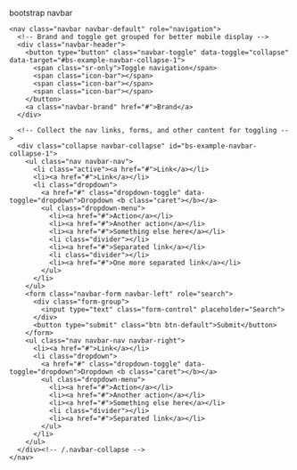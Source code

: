 bootstrap navbar

    <nav class="navbar navbar-default" role="navigation">
      <!-- Brand and toggle get grouped for better mobile display -->
      <div class="navbar-header">
        <button type="button" class="navbar-toggle" data-toggle="collapse" data-target="#bs-example-navbar-collapse-1">
          <span class="sr-only">Toggle navigation</span>
          <span class="icon-bar"></span>
          <span class="icon-bar"></span>
          <span class="icon-bar"></span>
        </button>
        <a class="navbar-brand" href="#">Brand</a>
      </div>

      <!-- Collect the nav links, forms, and other content for toggling -->
      <div class="collapse navbar-collapse" id="bs-example-navbar-collapse-1">
        <ul class="nav navbar-nav">
          <li class="active"><a href="#">Link</a></li>
          <li><a href="#">Link</a></li>
          <li class="dropdown">
            <a href="#" class="dropdown-toggle" data-toggle="dropdown">Dropdown <b class="caret"></b></a>
            <ul class="dropdown-menu">
              <li><a href="#">Action</a></li>
              <li><a href="#">Another action</a></li>
              <li><a href="#">Something else here</a></li>
              <li class="divider"></li>
              <li><a href="#">Separated link</a></li>
              <li class="divider"></li>
              <li><a href="#">One more separated link</a></li>
            </ul>
          </li>
        </ul>
        <form class="navbar-form navbar-left" role="search">
          <div class="form-group">
            <input type="text" class="form-control" placeholder="Search">
          </div>
          <button type="submit" class="btn btn-default">Submit</button>
        </form>
        <ul class="nav navbar-nav navbar-right">
          <li><a href="#">Link</a></li>
          <li class="dropdown">
            <a href="#" class="dropdown-toggle" data-toggle="dropdown">Dropdown <b class="caret"></b></a>
            <ul class="dropdown-menu">
              <li><a href="#">Action</a></li>
              <li><a href="#">Another action</a></li>
              <li><a href="#">Something else here</a></li>
              <li class="divider"></li>
              <li><a href="#">Separated link</a></li>
            </ul>
          </li>
        </ul>
      </div><!-- /.navbar-collapse -->
    </nav>
